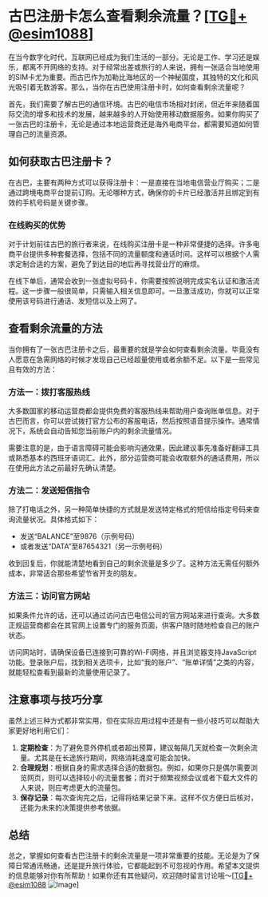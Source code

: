 # 古巴注册卡怎么查看剩余流量？[[TG💪+ @esim1088](https://t.me/s/esim1088)]

在当今数字化时代，互联网已经成为我们生活的一部分。无论是工作、学习还是娱乐，都离不开网络的支持。对于经常出差或旅行的人来说，拥有一张适合当地使用的SIM卡尤为重要。而古巴作为加勒比海地区的一个神秘国度，其独特的文化和风光吸引着无数游客。那么，当你在古巴使用注册卡时，如何查看剩余流量呢？

首先，我们需要了解古巴的通信环境。古巴的电信市场相对封闭，但近年来随着国际交流的增多和技术的发展，越来越多的人开始使用移动数据服务。如果你购买了一张古巴的注册卡，无论是通过本地运营商还是海外电商平台，都需要知道如何管理自己的流量资源。

## 如何获取古巴注册卡？

在古巴，主要有两种方式可以获得注册卡：一是直接在当地电信营业厅购买；二是通过跨境电商平台提前订购。无论哪种方式，确保你的卡片已经激活并且绑定到有效的手机号码是关键步骤。

### 在线购买的优势

对于计划前往古巴的旅行者来说，在线购买注册卡是一种非常便捷的选择。许多电商平台提供多种套餐选择，包括不同的流量额度和通话时间。这样可以根据个人需求定制合适的方案，避免了到达目的地后再寻找营业厅的麻烦。

在线下单后，通常会收到一张虚拟号码卡，你需要按照说明完成实名认证和激活流程。这一步骤一般很简单，只需输入相关信息即可。一旦激活成功，你就可以正常使用该号码进行通话、发短信以及上网了。

## 查看剩余流量的方法

当你拥有了一张古巴注册卡之后，最重要的就是学会如何查看剩余流量。毕竟没有人愿意在急需网络的时候才发现自己已经超量使用或者余额不足。以下是一些常见且有效的方法：

### 方法一：拨打客服热线

大多数国家的移动运营商都会提供免费的客服热线来帮助用户查询账单信息。对于古巴而言，你可以尝试拨打官方公布的客服电话，然后按照语音提示操作。通常情况下，系统会自动告知您当前账户内的剩余流量情况。

需要注意的是，由于语言障碍可能会影响沟通效果，因此建议事先准备好翻译工具或熟悉基本的西班牙语词汇。此外，部分运营商可能会收取额外的通话费用，所以在使用此方法之前最好先确认清楚。

### 方法二：发送短信指令

除了打电话之外，另一种简单快捷的方式就是发送特定格式的短信给指定号码来查询流量状况。具体格式如下：
- 发送“BALANCE”至9876（示例号码）
- 或者发送“DATA”至87654321（另一示例号码）

收到回复后，你就能清楚地看到自己的剩余流量是多少了。这种方法无需任何额外成本，非常适合那些希望节省开支的朋友。

### 方法三：访问官方网站

如果条件允许的话，还可以通过访问古巴电信公司的官方网站来进行查询。大多数正规运营商都会在其官网上设置专门的服务页面，供客户随时随地检查自己的账户状态。

访问网站时，请确保设备已连接到可靠的Wi-Fi网络，并且浏览器支持JavaScript功能。登录账户后，找到相关选项卡，比如“我的账户”、“账单详情”之类的内容，就能轻松查看到最新的流量使用记录了。

## 注意事项与技巧分享

虽然上述三种方式都非常实用，但在实际应用过程中还是有一些小技巧可以帮助大家更好地利用它们：

1. **定期检查**：为了避免意外停机或者超出预算，建议每隔几天就检查一次剩余流量。尤其是在长途旅行期间，网络消耗速度可能会加快。
2. **合理规划**：根据自身的需求选择合适的数据包。例如，如果你只是偶尔需要浏览网页，则可以选择较小的流量套餐；而对于频繁视频会议或者下载大文件的人来说，则应考虑更大的流量包。
3. **保存记录**：每次查询完之后，记得将结果记录下来。这样不仅方便日后核对，还能为未来的决策提供参考依据。

## 总结

总之，掌握如何查看古巴注册卡的剩余流量是一项非常重要的技能。无论是为了保障日常通讯畅通，还是提升旅行体验，它都能起到不可忽视的作用。希望本文提供的信息能够对你有所帮助！如果你还有其他疑问，欢迎随时留言讨论哦～[[TG💪+ @esim1088](https://t.me/s/esim1088) ![Image](https://i.postimg.cc/4NQfJmqS/Snipaste-2025-05-13-00-14-12.png)]